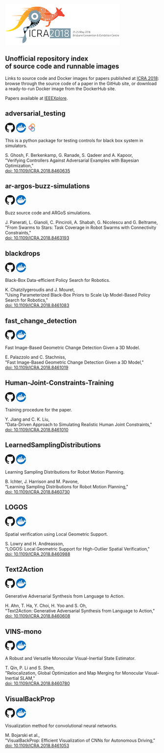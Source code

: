 [<img src="logo.png">](https://icra2018.org/)

## Unofficial repository index <br/>of source code and runnable images

Links to source code and Docker images for papers published at [ICRA 2018](https://icra2018.org/): browse through the source code of a paper in the GitHub site, or download a ready-to-run Docker image from the DockerHub site.

Papers available at [IEEEXplore](https://ieeexplore.ieee.org/xpl/mostRecentIssue.jsp?punumber=8449910).

## adversarial_testing

[![GitHub](GitHub-Mark-32px.png)](https://github.com/ICRA-2018/adversarial_testing)
[![DockerHub](docker.png)](https://hub.docker.com/r/icra2018/adversarial-testing)
[![binder](logo_binder.png)](https://mybinder.org/v2/gh/ICRA-2018/adversarial_testing/master?urlpath=lab%2Ftree%2FREADME.ipynb)

This is a python package for testing controls for black box system in simulators.

S. Ghosh, F. Berkenkamp, G. Ranade, S. Qadeer and A. Kapoor, <br/>
"Verifying Controllers Against Adversarial Examples with Bayesian Optimization," <br/>
[doi: 10.1109/ICRA.2018.8460635](https://doi.org/10.1109/ICRA.2018.8460635)

## ar-argos-buzz-simulations

[![GitHub](GitHub-Mark-32px.png)](https://github.com/ICRA-2018/ar-argos-buzz-simulations)
[![DockerHub](docker.png)](https://hub.docker.com/r/icra2018/ar-argos-buzz-simulations)

Buzz source code and ARGoS simulations.

J. Panerati, L. Gianoli, C. Pinciroli, A. Shabah, G. Nicolescu and G. Beltrame, <br/>
"From Swarms to Stars: Task Coverage in Robot Swarms with Connectivity Constraints," <br/>
[doi: 10.1109/ICRA.2018.8463193](https://doi.org/10.1109/ICRA.2018.8463193)

## blackdrops

[![GitHub](GitHub-Mark-32px.png)](https://github.com/ICRA-2018/blackdrops)
[![DockerHub](docker.png)](https://hub.docker.com/r/icra2018/blackdrops)

Black-Box Data-efficient Policy Search for Robotics.

K. Chatzilygeroudis and J. Mouret, <br/>
"Using Parameterized Black-Box Priors to Scale Up Model-Based Policy Search for Robotics," <br/>
[doi: 10.1109/ICRA.2018.8461083](https://doi.org/10.1109/ICRA.2018.8461083)

## fast_change_detection

[![GitHub](GitHub-Mark-32px.png)](https://github.com/ICRA-2018/fast_change_detection/tree/develop)
[![DockerHub](docker.png)](https://hub.docker.com/r/icra2018/fast-change-detection)

Fast Image-Based Geometric Change Detection Given a 3D Model.

E. Palazzolo and C. Stachniss, <br/>
"Fast Image-Based Geometric Change Detection Given a 3D Model,"<br/>
[doi: 10.1109/ICRA.2018.8461019](https://doi.org/10.1109/ICRA.2018.8461019)

## Human-Joint-Constraints-Training
[![GitHub](GitHub-Mark-32px.png)](https://github.com/ICRA-2018/Human-Joint-Constraints-Training)
[![DockerHub](docker.png)](https://hub.docker.com/r/icra2018/human-joint-constraints-training)

Training procedure for the paper.

Y. Jiang and C. K. Liu, <br/>
"Data-Driven Approach to Simulating Realistic Human Joint Constraints,"<br/>
[doi: 10.1109/ICRA.2018.8461010](https://doi.org/10.1109/ICRA.2018.8461010)

## LearnedSamplingDistributions
[![GitHub](GitHub-Mark-32px.png)](https://github.com/ICRA-2018/LearnedSamplingDistributions/tree/develop)
[![DockerHub](docker.png)](https://hub.docker.com/r/icra2018/learnedsamplingdistributions)

Learning Sampling Distributions for Robot Motion Planning.

B. Ichter, J. Harrison and M. Pavone, <br/>
"Learning Sampling Distributions for Robot Motion Planning,"<br/>
[doi: 10.1109/ICRA.2018.8460730](https://doi.org/10.1109/ICRA.2018.8460730)

## LOGOS
[![GitHub](GitHub-Mark-32px.png)](https://github.com/ICRA-2018/LOGOS)
[![DockerHub](docker.png)](https://hub.docker.com/r/icra2018/logos)

Spatial verification using Local Geometric Support.

S. Lowry and H. Andreasson, <br/>
"LOGOS: Local Geometric Support for High-Outlier Spatial Verification," <br/>
[doi: 10.1109/ICRA.2018.8460988](https://doi.org/10.1109/ICRA.2018.8460988)

## Text2Action
[![GitHub](GitHub-Mark-32px.png)](https://github.com/ICRA-2018/Text2Action)
[![DockerHub](docker.png)](https://hub.docker.com/r/icra2018/text2action)

Generative Adversarial Synthesis from Language to Action.

H. Ahn, T. Ha, Y. Choi, H. Yoo and S. Oh, <br/>
"Text2Action: Generative Adversarial Synthesis from Language to Action," <br/>
[doi: 10.1109/ICRA.2018.8460608](https://doi.org/10.1109/ICRA.2018.8460608)

## VINS-mono
[![GitHub](GitHub-Mark-32px.png)](https://github.com/ICRA-2018/VINS-Mono/tree/develop)
[![DockerHub](docker.png)](https://hub.docker.com/r/icra2018/vins-mono)

A Robust and Versatile Monocular Visual-Inertial State Estimator.

T. Qin, P. Li and S. Shen, <br/>
"Relocalization, Global Optimization and Map Merging for Monocular Visual-Inertial SLAM,"<br/>
[doi: 10.1109/ICRA.2018.8460780](https://doi.org/10.1109/ICRA.2018.8460780)

## VisualBackProp
[![GitHub](GitHub-Mark-32px.png)](https://github.com/ICRA-2018/VisualBackProp/tree/develop)
[![DockerHub](docker.png)](https://hub.docker.com/r/icra2018/visualbackprop)

Visualization method for convolutional neural networks.

M. Bojarski et al., <br/>
"VisualBackProp: Efficient Visualization of CNNs for Autonomous Driving," <br/>
[doi: 10.1109/ICRA.2018.8461053](https://doi.org/10.1109/ICRA.2018.8461053)
